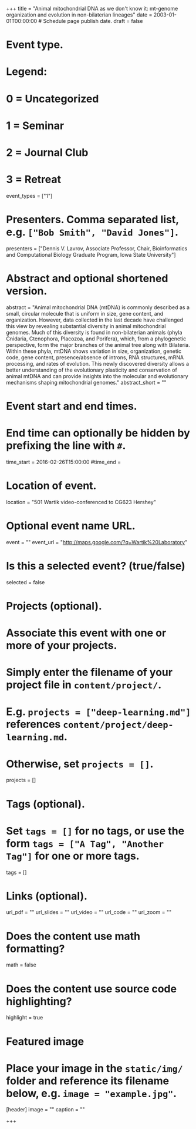 +++
title = "Animal mitochondrial DNA as we don't know it: mt-genome organization and evolution in non-bilaterian lineages"
date = 2003-01-01T00:00:00  # Schedule page publish date.
draft = false

# Event type.
# Legend:
# 0 = Uncategorized
# 1 = Seminar
# 2 = Journal Club
# 3 = Retreat
event_types = ["1"]

# Presenters. Comma separated list, e.g. `["Bob Smith", "David Jones"]`.
presenters = ["Dennis V. Lavrov, Associate Professor, Chair, Bioinformatics and Computational Biology Graduate Program, Iowa State University"]

# Abstract and optional shortened version.
abstract = "Animal mitochondrial DNA (mtDNA) is commonly described as a small, circular molecule that is uniform in size, gene content, and organization. However, data collected in the last decade have challenged this view by revealing substantial diversity in animal mitochondrial genomes. Much of this diversity is found in non-bilaterian animals (phyla Cnidaria, Ctenophora, Placozoa, and Porifera), which, from a phylogenetic perspective, form the major branches of the animal tree along with Bilateria. Within these phyla, mtDNA shows variation in size, organization, genetic code, gene content, presence/absence of introns, RNA structures, mRNA processing, and rates of evolution. This newly discovered diversity allows a better understanding of the evolutionary plasticity and conservation of animal mtDNA and can provide insights into the molecular and evolutionary mechanisms shaping mitochondrial genomes."
abstract_short = ""

# Event start and end times.
#   End time can optionally be hidden by prefixing the line with `#`.
time_start = 2016-02-26T15:00:00
#time_end = 

# Location of event.
location = "501 Wartik video-conferenced to CG623 Hershey"

# Optional event name URL.
event = ""
event_url = "http://maps.google.com/?q=Wartik%20Laboratory"

# Is this a selected event? (true/false)
selected = false

# Projects (optional).
#   Associate this event with one or more of your projects.
#   Simply enter the filename of your project file in `content/project/`.
#   E.g. `projects = ["deep-learning.md"]` references `content/project/deep-learning.md`.
#   Otherwise, set `projects = []`.
projects = []

# Tags (optional).
#   Set `tags = []` for no tags, or use the form `tags = ["A Tag", "Another Tag"]` for one or more tags.
tags = []

# Links (optional).
url_pdf = ""
url_slides = ""
url_video = ""
url_code = ""
url_zoom = ""

# Does the content use math formatting?
math = false

# Does the content use source code highlighting?
highlight = true

# Featured image
# Place your image in the `static/img/` folder and reference its filename below, e.g. `image = "example.jpg"`.
[header]
image = ""
caption = ""

+++
